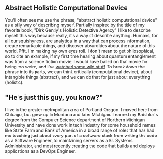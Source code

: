 ## Abstract Holistic Computational Device
You'll often see me use the phrase, "abstract holistic computational device" as a silly way of describing myself. Partially inspired by the title of my favorite book, "Dirk Gently's Holistic Detective Agency" I like to describe myself this way because really, it's a way of describe anything. Humans, for all our squishyness, are analytical in a way that can process information, create remarkable things, and discover absurdities about the nature of this world. Pfft. I'm making my own eyes roll. I don't mean to get philosophical, so to cite an example, if my first time hearing about quantum entanglement was from a science fiction movie, I would have bailed on that movie for being too weird, and I've [watched some wild stuff](https://www.imdb.com/title/tt0061191/). To break down the phrase into its parts, we can think critically (computational device), about intangible things (abstract), and we can do that for just about everything (holistic).

## "He's just this guy, you know?"
I live in the greater metropolitan area of Portland Oregon. I moved here from Chicago, but grew up in Montana and later Michigan. I earned my Batchlor's degree from the Computer Science department of Northern Michigan University and have done work in tech industry for some household names like State Farm and Bank of America in a broad range of roles that has had me touching just about every part of a software stack from writing the code as a Software Engineer, to maintaining servers as a Sr. Systems Administrator, and most recently creating the code that builds and deploys applications as a DevOps Engineer.
